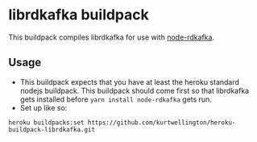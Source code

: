 # librdkafka buildpack

This buildpack compiles librdkafka for use with [node-rdkafka](https://github.com/Blizzard/node-rdkafka).

## Usage

  * This buildpack expects that you have at least the heroku standard nodejs buildpack. This buildpack should come first so that librdkafka gets installed before `yarn install node-rdkafka` gets run.
  * Set up like so:
  ```
  heroku buildpacks:set https://github.com/kurtwellington/heroku-buildpack-librdkafka.git
  ```

